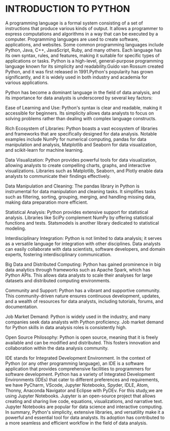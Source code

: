 # INTRODUCTION TO PYTHON

A programming language is a formal system consisting of a set of instructions that produce various kinds of output. It allows a programmer to express computations and algorithms in a way that can be executed by a computer. Programming languages are used to create software, applications, and websites.
Some common programming languages include Python, Java, C++, JavaScript, Ruby, and many others. Each language has its own syntax, rules, and features, making it suitable for specific types of applications or tasks.
Python is a high-level, general-purpose programming language known for its simplicity and readability.Guido van Rossum created Python, and it was first released in 1991.Python's popularity has grown significantly, and it is widely used in both industry and academia for various applications.

Python has become a dominant language in the field of data analysis, and its importance for data analysts is underscored by several key factors:

Ease of Learning and Use:
Python's syntax is clear and readable, making it accessible for beginners. Its simplicity allows data analysts to focus on solving problems rather than dealing with complex language constructs.

Rich Ecosystem of Libraries:
Python boasts a vast ecosystem of libraries and frameworks that are specifically designed for data analysis. Notable examples include NumPy for numerical computing, pandas for data manipulation and analysis, Matplotlib and Seaborn for data visualization, and scikit-learn for machine learning.

Data Visualization:
Python provides powerful tools for data visualization, allowing analysts to create compelling charts, graphs, and interactive visualizations. Libraries such as Matplotlib, Seaborn, and Plotly enable data analysts to communicate their findings effectively.

Data Manipulation and Cleaning:
The pandas library in Python is instrumental for data manipulation and cleaning tasks. It simplifies tasks such as filtering, sorting, grouping, merging, and handling missing data, making data preparation more efficient.

Statistical Analysis:
Python provides extensive support for statistical analysis. Libraries like SciPy complement NumPy by offering statistical functions and tests. Statsmodels is another library dedicated to statistical modeling.

Interdisciplinary Integration:
Python is not limited to data analysis; it serves as a versatile language for integration with other disciplines. Data analysts can easily collaborate with data scientists, software developers, and domain experts, fostering interdisciplinary communication.

Big Data and Distributed Computing:
Python has gained prominence in big data analytics through frameworks such as Apache Spark, which has Python APIs. This allows data analysts to scale their analyses for large datasets and distributed computing environments.

Community and Support:
Python has a vibrant and supportive community. This community-driven nature ensures continuous development, updates, and a wealth of resources for data analysts, including tutorials, forums, and documentation.

Job Market Demand:
Python is widely used in the industry, and many companies seek data analysts with Python proficiency. Job market demand for Python skills in data analysis roles is consistently high.

Open Source Philosophy:
Python is open source, meaning that it is freely available and can be modified and distributed. This fosters innovation and collaboration within the data analysis community.

IDE stands for Integrated Development Environment. In the context of Python (or any other programming language), an IDE is a software application that provides comprehensive facilities to programmers for software development.
Python has a variety of Integrated Development Environments (IDEs) that cater to different preferences and requirements, we have PyCharm, VScode, Jupyter Notebooks, Spyder, IDLE, Atom, Thonny, Anaconda Navigator and Eclipse with PyDEv.
For this study,we are using Jupyter Notebooks.
Jupyter is an open-source project that allows creating and sharing live code, equations, visualizations, and narrative text. Jupyter Notebooks are popular for data science and interactive computing.
In summary, Python's simplicity, extensive libraries, and versatility make it a powerful and essential tool for data analysts. Its adoption has contributed to a more seamless and efficient workflow in the field of data analysis.



